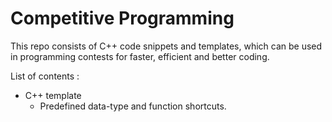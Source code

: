 # Competitive Programming
This repo consists of C++ code snippets and templates, which can be used in programming contests for faster, efficient and better coding.

List of contents :

- C++ template
   - Predefined data-type and function shortcuts.
